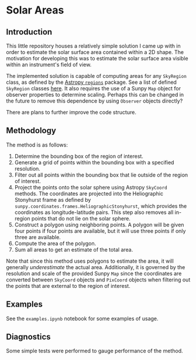 # Solar Areas

## Introduction

This little repository houses a relatively simple solution I came up with in order to estimate the solar surface area contained within a 2D shape.
The motivation for developing this was to estimate the solar surface area visible within an instrument's field of view.

The implemented solution is capable of computing areas for any `SkyRegion` class, as defined by the [Astropy `regions`](https://astropy-regions.readthedocs.io/en/stable/#) package.
See a list of defined `SkyRegion` classes [here](https://astropy-regions.readthedocs.io/en/stable/shapes.html).
It also requires the use of a Sunpy `Map` object for observer properties to determine scaling.
Perhaps this can be changed in the future to remove this dependence by using `Observer` objects directly?

There are plans to further improve the code structure.


## Methodology

The method is as follows:
1. Determine the bounding box of the region of interest.
2. Generate a grid of points within the bounding box with a specified resolution.
3. Filter out all points within the bounding box that lie outside of the region of interest.
4. Project the points onto the solar sphere using Astropy `SkyCoord` methods. The coordinates are projected into the Heliographic Stonyhurst frame as defined by `sunpy.coordinates.frames.HeliographicStonyhurst`, which provides the coordinates as longitude-latitude pairs. This step also removes all in-region points that do not lie on the solar sphere.
5. Construct a polygon using neighboring points. A polygon will be given four points if four points are available, but it will use three points if only three are available.
6. Compute the area of the polygon.
7. Sum all areas to get an estimate of the total area.

Note that since this method uses polygons to estimate the area, it will generally *underestimate* the actual area.
Additionally, it is governed by the resolution and scale of the provided Sunpy `Map` since the coordinates are converted between `SkyCoord` objects and `PixCoord` objects when filtering out the points that are external to the region of interest.


## Examples
See the `examples.ipynb` notebook for some examples of usage.


## Diagnostics

Some simple tests were performed to gauge performance of the method.
